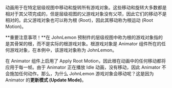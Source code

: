 动画用于在特定层级视图中移动和旋转所有游戏对象。这些移动和旋转大多数都是相对于其父项完成的，但是层级视图的父游戏对象没有父项，因此它们的移动不是相对的。此父游戏对象也可以称为根 (Root)，因此其移动称为根运动 (Root Motion)。

**重要注意事项！**在 JohnLemon 预制件的层级视图中称为根的游戏对象指的是其骨架的根，而不是实际的根游戏对象。根游戏对象是 Animator 组件所在的任何游戏对象，在本例中，该游戏对象称为 JohnLemon。

在 Animator 组件上启用了 Apply Root Motion，因此根在动画中的任何移动都将应用于每一帧。由于 Animator 正在播放 Idle 动画，没有移动，因此 Animator 不会施加任何动作。那么，为什么 JohnLemon 游戏对象会移动呢？这是因为 Animator 的**更新模式 (Update Mode)**。